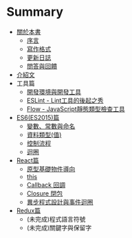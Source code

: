 # Summary

* [關於本書](README.md)
   * [序言](intro.md)
   * [寫作格式](style.md)
   * [更新日誌](changelog.md)
   * [問答與回饋](issue.md)
* [介紹文](day01_intro/README.md)
* 工具篇
   * [開發環境與開發工具](day02/README.md)
   * [ESLint - Lint工具的後起之秀](day03_eslint/README.md)
   * [Flow - JavaScript靜態類型檢查工具](day04_flowtype/README.md)
* [ES6(ES2015)篇](part3/README.md)
   * [變數、常數與命名](part3/var_const_naming.md)
   * [資料類型(值)](part3/datatype.md)
   * [控制流程](part3/controlflow.md)
   * [迴圈](part3/loop.md)
* [React篇](part4/README.md)
   * [原型基礎物件導向](part4/prototype.md)
   * [this](part4/this.md)
   * [Callback 回調](part4/callback.md)
   * [Closure 閉包](part4/closure.md)
   * [異步程式設計與事件迴圈](part4/eventloop.md)
* [Redux篇](part5/README.md)
   * (未完成)程式語言符號
   * (未完成)關鍵字與保留字
